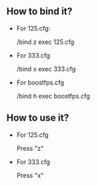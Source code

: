 ## How to bind it?
- For 125.cfg:

  /bind z exec 125.cfg

- For 333.cfg

  /bind x exec 333.cfg

- For boostfps.cfg

  /bind h exec boostfps.cfg

## How to use it?
- For 125.cfg

  Press "z"

- For 333.cfg

  Press "x"
